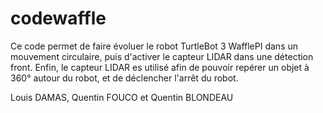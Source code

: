 # codewaffle

Ce code permet de faire évoluer le robot  TurtleBot 3 WafflePI dans un mouvement circulaire, puis d'activer le capteur LIDAR dans une détection front. Enfin, le capteur LIDAR es utilisé afin de pouvoir repérer un objet à 360° autour du robot, et de déclencher l'arrêt du robot. 

Louis DAMAS, Quentin FOUCO et Quentin BLONDEAU
